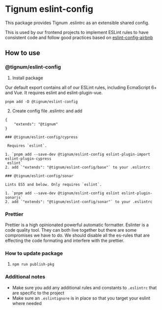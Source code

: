 # Tignum eslint-config

This package provides Tignum .eslintrc as an extensible shared config.

This is used by our frontend projects to implement ESLint rules to have consistent code and follow good practices based on [eslint-config-airbnb](https://github.com/airbnb/javascript/tree/master/packages/eslint-config-airbnb)

## How to use

### @tignum/eslint-config

1. Install package

Our default export contains all of our ESLint rules, including EcmaScript 6+ and Vue. It requires eslint and eslint-plugin-vue.

```
pnpm add -D @tignum/eslint-config
```

2. Create config file .eslintrc and add

```
{
    "extends": "@tignum"
}

### @tignum/eslint-config/cypress

 Requires `eslint`.

1. `pnpm add --save-dev @tignum/eslint-config eslint-plugin-import eslint-plugin-cypress
 eslint`
2. add `"extends": "@tignum/eslint-config/base"` to your .eslintrc

### @tignum/eslint-config/sonar

Lints ES5 and below. Only requires `eslint`.

1. `pnpm add --save-dev @tignum/eslint-config eslint eslint-plugin-sonarjs`
2. add `"extends": "@tignum/eslint-config/sonar"` to your .eslintrc

```

### Prettier

Prettier is a high opinionated powerful automatic formatter. Eslinter is a code quality tool.
They can both live together but there are some compromises we have to do. We should disable
all the es-rules that are effecting the code formating and interfere with the prettier.

### How to update package

1. `npm run publish-pkg`

### Additional notes

- Make sure you add any additional rules and constants to `.eslintrc` that are specific to the project
- Make sure an `.eslintignore` is in place so that you target your eslint where needed
